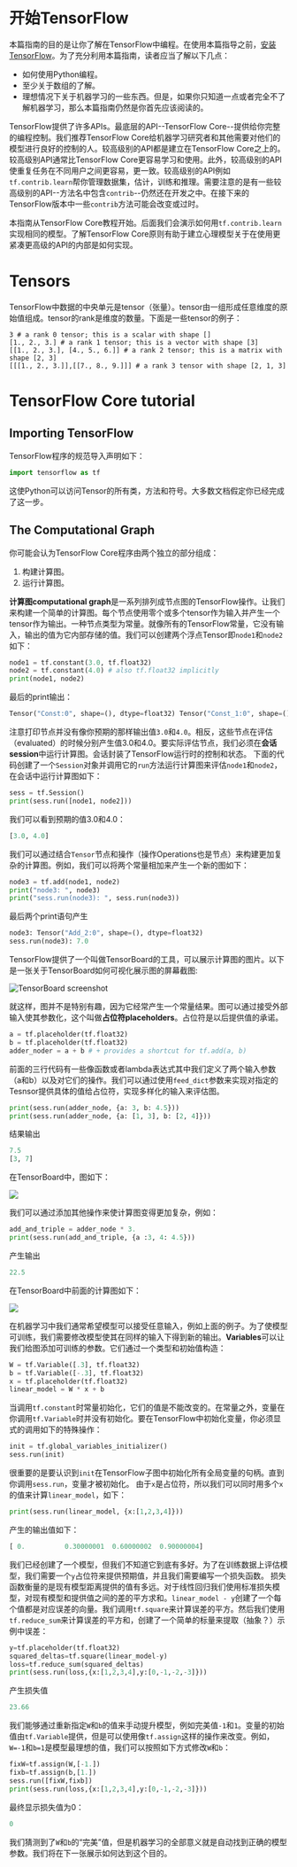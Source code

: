 # 开始TensorFlow
本篇指南的目的是让你了解在TensorFlow中编程。在使用本篇指导之前，[安装TensorFlow](https://www.tensorflow.org/install/index)。为了充分利用本篇指南，读者应当了解以下几点：
* 如何使用Python编程。
* 至少关于数组的了解。
* 理想情况下关于机器学习的一些东西。但是，如果你只知道一点或者完全不了解机器学习，那么本篇指南仍然是你首先应该阅读的。

TensorFlow提供了许多APIs。最底层的API--TensorFlow Core--提供给你完整的编程控制。我们推荐TensorFlow Core给机器学习研究者和其他需要对他们的模型进行良好的控制的人。较高级别的API都是建立在TensorFlow Core之上的。较高级别API通常比TensorFlow Core更容易学习和使用。此外，较高级别的API使重复任务在不同用户之间更容易，更一致。较高级别的API例如`tf.contrib.learn`帮你管理数据集，估计，训练和推理。需要注意的是有一些较高级别的API--方法名中包含`contrib`--仍然还在开发之中。在接下来的TensorFlow版本中一些`contrib`方法可能会改变或过时。

本指南从TensorFlow Core教程开始。后面我们会演示如何用`tf.contrib.learn`实现相同的模型。了解TensorFlow Core原则有助于建立心理模型关于在使用更紧凑更高级的API的内部是如何实现。

# Tensors
TensorFlow中数据的中央单元是tensor（张量）。tensor由一组形成任意维度的原始值组成。tensor的rank是维度的数量。下面是一些tensor的例子：
```
3 # a rank 0 tensor; this is a scalar with shape []
[1., 2., 3.] # a rank 1 tensor; this is a vector with shape [3]
[[1., 2., 3.], [4., 5., 6.]] # a rank 2 tensor; this is a matrix with shape [2, 3]
[[[1., 2., 3.]],[[7., 8., 9.]]] # a rank 3 tensor with shape [2, 1, 3]
```

# TensorFlow Core tutorial
## Importing TensorFlow
TensorFlow程序的规范导入声明如下：
```py
import tensorflow as tf
```
这使Python可以访问Tensor的所有类，方法和符号。大多数文档假定你已经完成了这一步。
## The Computational Graph
你可能会认为TensorFlow Core程序由两个独立的部分组成：
1. 构建计算图。
2. 运行计算图。

**计算图computational graph**是一系列排列成节点图的TensorFlow操作。让我们来构建一个简单的计算图。每个节点使用零个或多个tensor作为输入并产生一个tensor作为输出。一种节点类型为常量。就像所有的TensorFlow常量，它没有输入，输出的值为它内部存储的值。我们可以创建两个浮点Tensor即`node1`和`node2`如下：
```py
node1 = tf.constant(3.0, tf.float32)
node2 = tf.constant(4.0) # also tf.float32 implicitly
print(node1, node2)
```
最后的print输出：
```py
Tensor("Const:0", shape=(), dtype=float32) Tensor("Const_1:0", shape=(), dtype=float32)
```
注意打印节点并没有像你预期的那样输出值`3.0`和`4.0`。相反，这些节点在评估（evaluated）的时候分别产生值3.0和4.0。要实际评估节点，我们必须在**会话session**中运行计算图。会话封装了TensorFlow运行时的控制和状态。
下面的代码创建了一个`Session`对象并调用它的`run`方法运行计算图来评估`node1`和`node2`，在会话中运行计算图如下：
```py
sess = tf.Session()
print(sess.run([node1, node2]))
```
我们可以看到预期的值3.0和4.0：
```py
[3.0, 4.0]
```
我们可以通过结合`Tensor`节点和操作（操作Operations也是节点）来构建更加复杂的计算图。例如，我们可以将两个常量相加来产生一个新的图如下：
```py
node3 = tf.add(node1, node2)
print("node3: ", node3)
print("sess.run(node3): ", sess.run(node3))
```
最后两个print语句产生
```py
node3: Tensor("Add_2:0", shape=(), dtype=float32)
sess.run(node3): 7.0
```
TensorFlow提供了一个叫做TensorBoard的工具，可以展示计算图的图片。以下是一张关于TensorBoard如何可视化展示图的屏幕截图:

![TensorBoard screenshot](Image/getting_started_add.png)

就这样，图并不是特别有趣，因为它经常产生一个常量结果。图可以通过接受外部输入使其参数化，这个叫做**占位符placeholders**。占位符是以后提供值的承诺。
```py
a = tf.placeholder(tf.float32)
b = tf.placeholder(tf.float32)
adder_noder = a + b # + provides a shortcut for tf.add(a, b)
```
前面的三行代码有一些像函数或者lambda表达式其中我们定义了两个输入参数（a和b）以及对它们的操作。我们可以通过使用`feed_dict`参数来实现对指定的Tesnsor提供具体的值给占位符，实现多样化的输入来评估图。
```py
print(sess.run(adder_node, {a: 3, b: 4.5}))
print(sess.run(adder_node, {a: [1, 3], b: [2, 4]}))
```
结果输出
```py
7.5
[3, 7]
```
在TensorBoard中，图如下：

![](Image/getting_started_adder.png)

我们可以通过添加其他操作来使计算图变得更加复杂，例如：
```py
add_and_triple = adder_node * 3.
print(sess.run(add_and_triple, {a :3, 4: 4.5}))
```
产生输出
```py
22.5
```
在TensorBoard中前面的计算图如下：

![](Image/getting_started_triple.png)

在机器学习中我们通常希望模型可以接受任意输入，例如上面的例子。为了使模型可训练，我们需要修改模型使其在同样的输入下得到新的输出。**Variables**可以让我们给图添加可训练的参数。它们通过一个类型和初始值构造：
```py
W = tf.Variable([.3], tf.float32)
b = tf.Variable([-.3], tf.float32)
x = tf.placeholder(tf.float32)
linear_model = W * x + b
```
当调用`tf.constant`时常量初始化，它们的值是不能改变的。在常量之外，变量在你调用`tf.Variable`时并没有初始化。要在TensorFlow中初始化变量，你必须显式的调用如下的特殊操作：
```py
init = tf.global_variables_initializer()
sess.run(init)
```
很重要的是要认识到`init`在TensorFlow子图中初始化所有全局变量的句柄。直到你调用`sess.run`，变量才被初始化。
由于`x`是占位符，所以我们可以同时用多个`x`的值来计算`linear_model`，如下：
```py
print(sess.run(linear_model, {x:[1,2,3,4]}))
```
产生的输出值如下：
```py
[ 0.          0.30000001  0.60000002  0.90000004]
```
我们已经创建了一个模型，但我们不知道它到底有多好。为了在训练数据上评估模型，我们需要一个`y`占位符来提供预期值，并且我们需要编写一个损失函数。
损失函数衡量的是现有模型距离提供的值有多远。对于线性回归我们使用标准损失模型，对现有模型和提供值之间的差的平方求和。`linear_model - y`创建了一个每个值都是对应误差的向量。我们调用`tf.square`来计算误差的平方。然后我们使用`tf.reduce_sum`来计算误差的平方和，创建了一个简单的标量来提取（抽象？）示例中误差：
```py
y=tf.placeholder(tf.float32)
squared_deltas=tf.square(linear_model-y)
loss=tf.reduce_sum(squared_deltas)
print(sess.run(loss,{x:[1,2,3,4],y:[0,-1,-2,-3]}))
```
产生损失值
```py
23.66
```
我们能够通过重新指定`W`和`b`的值来手动提升模型，例如完美值`-1`和`1`。变量的初始值由`tf.Variable`提供，但是可以使用像`tf.assign`这样的操作来改变。例如，`W=-1`和`b=1`是模型最理想的值，我们可以按照如下方式修改`W`和`b`：
```py
fixW=tf.assign(W,[-1.])
fixb=tf.assign(b,[1.])
sess.run([fixW,fixb])
print(sess.run(loss,{x:[1,2,3,4],y:[0,-1,-2,-3]}))
```
最终显示损失值为0：
```py
0
```
我们猜测到了`W`和`b`的“完美”值，但是机器学习的全部意义就是自动找到正确的模型参数。我们将在下一张展示如何达到这个目的。


